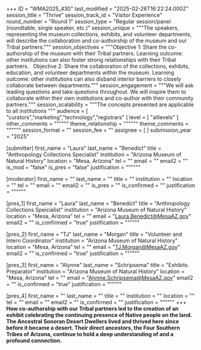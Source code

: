 +++
ID = "WMA2025_430"
last_modified = "2025-02-26T16:22:24.000Z"
session_title = "Thrive"
session_track_id = "Visitor Experience"
round_number = "Round 1"
session_type = "Regular session/panel (roundtable, single speaker, etc.)"
session_unique = """The speakers, representing the museum collections, exhibits, and volunteer departments, will describe the collaboration and co-authorship of the museum and our Tribal partners."""
session_objectives = """Objective 1: Share the co-authorship of the museum with their Tribal partners. Learning outcome: other institutions can also foster strong relationships with their Tribal partners.
 
Objective 2: Share the collaboration of the collections, exhibits, education, and volunteer departments within the museum. Learning outcome: other institutions can also disband interior barriers to closely collaborate between departments."""
session_engagement = """We will ask leading questions and take questions throughout. We will inspire them to collaborate within their own institutions and co-author with their community partners."""
session_scalability = """The concepts presented are applicable to all institutions
"""
audience = [ "curators","marketing","technology","registrars" ]
level = [ "alllevels" ]
other_comments = """"""
theme_relationship = """"""
theme_comments = """"""
session_format = ""
session_fee = ""
assignee = [  ]
submission_year = "2025"

[submitter]
first_name = "Laura"
last_name = "Benedict"
title = "Anthropology Collections Specialist"
institution = "Arizona Museum of Natural History"
location = "Mesa, Arizona"
tel = ""
email = ""
email2 = ""
is_mod = "false"
is_pres = "false"
justification = """"""

[moderator]
first_name = ""
last_name = ""
title = ""
institution = ""
location = ""
tel = ""
email = ""
email2 = ""
is_pres = ""
is_confirmed = ""
justification = """"""

[pres_1]
first_name = "Laura"
last_name = "Benedict"
title = "Anthropology Collections Speicialist"
institution = "Arizona Museum of Natural History"
location = "Mesa, Arizona"
tel = ""
email = "Laura.Benedict@MesaAZ.gov"
email2 = ""
is_confirmed = "true"
justification = """"""

[pres_2]
first_name = "TJ"
last_name = "Morgan"
title = "Volunteer and Intern Coordinator"
institution = "Arizona Museum of Natural History"
location = "Mesa, Arizona"
tel = ""
email = "TJ.Morgan@MesaAZ.gov"
email2 = ""
is_confirmed = "true"
justification = """"""

[pres_3]
first_name = "Alynne"
last_name = "Schripsema"
title = "Exhibits Preparator"
institution = "Arizona Museum of Natural History"
location = "Mesa, Arizona"
tel = ""
email = "Alynne.Schripsema@MesaAZ.gov"
email2 = ""
is_confirmed = "true"
justification = """"""

[pres_4]
first_name = ""
last_name = ""
title = ""
institution = ""
location = ""
tel = ""
email = ""
email2 = ""
is_confirmed = ""
justification = """"""
+++
**How co-authorship with our Tribal partners led to the creation of an exhibit celebrating the continuing presence of Native people on the land. The Ancestral Sonoran Desert Dwellers lived and thrived here since before it became a desert. Their direct ancestors, the Four Southern Tribes of Arizona, continue to hold a deep understanding of and a profound connection.**
